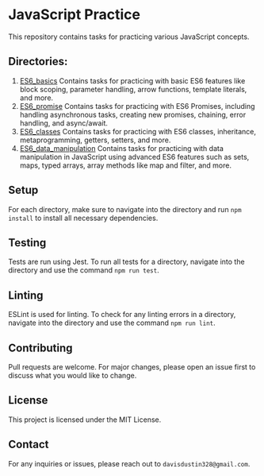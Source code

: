# JavaScript Practice

This repository contains tasks for practicing various JavaScript concepts.

## Directories:
1. [ES6_basics](/ES6_basic) Contains tasks for practicing with basic ES6 features like block scoping, parameter handling, arrow functions, template literals, and more.
2. [ES6_promise](/ES6_promise) Contains tasks for practicing with ES6 Promises, including handling asynchronous tasks, creating new promises, chaining, error handling, and async/await.
3. [ES6_classes](/ES6_classes) Contains tasks for practicing with ES6 classes, inheritance, metaprogramming, getters, setters, and more.
4. [ES6_data_manipulation](/ES6_data_manipulation) Contains tasks for practicing with data manipulation in JavaScript using advanced ES6 features such as sets, maps, typed arrays, array methods like map and filter, and more.

## Setup
For each directory, make sure to navigate into the directory and run `npm install` to install all necessary dependencies.

## Testing
Tests are run using Jest. To run all tests for a directory, navigate into the directory and use the command `npm run test`.

## Linting
ESLint is used for linting. To check for any linting errors in a directory, navigate into the directory and use the command `npm run lint`.

## Contributing
Pull requests are welcome. For major changes, please open an issue first to discuss what you would like to change.

## License
This project is licensed under the MIT License.

## Contact
For any inquiries or issues, please reach out to `davisdustin328@gmail.com`.

